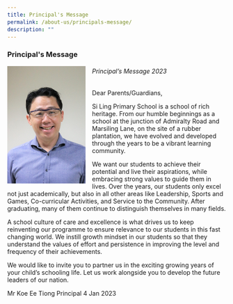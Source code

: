 ```yaml
---
title: Principal's Message
permalink: /about-us/principals-message/
description: ""
---
```

### Principal's Message

<img src="/images/About%20Us/slpsprincipal.png" style="width:180px;height:270px;margin-right:15px;" align = "left">  

###### Principal’s Message 2023

Dear Parents/Guardians,

Si Ling Primary School is a school of rich heritage. From our humble beginnings as a school at the junction of Admiralty Road and Marsiling Lane, on the site of a rubber plantation, we have evolved and developed through the years to be a vibrant learning community.

We want our students to achieve their potential and live their aspirations, while embracing strong values to guide them in lives. Over the years, our students only excel not just academically, but also in all other areas like Leadership, Sports and Games, Co-curricular Activities, and Service to the Community. After graduating, many of them continue to distinguish themselves in many fields. 

A school culture of care and excellence is what drives us to keep reinventing our programme to ensure relevance to our students in this fast changing world. We instill growth mindset in our students so that they understand the values of effort and persistence in improving the level and frequency of their achievements.

We would like to invite you to partner us in the exciting growing years of your child’s schooling life. Let us work alongside you to develop the future leaders of our nation.

Mr Koe Ee Tiong
Principal
4 Jan 2023

